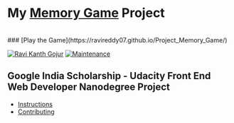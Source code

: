 # My [Memory Game](https://ravireddy07.github.io/Project_Memory_Game/) Project

</br>
### [Play the Game](https://ravireddy07.github.io/Project_Memory_Game/)

</br>

[![Ravi Kanth Gojur](https://img.shields.io/badge/Author-@ravireddy07-gray.svg?colorA=gray&colorB=dodgerblue&logo=github)](https://github.com/ravireddy07/) [![Maintenance](https://img.shields.io/maintenance/yes/2022?color=green&logo=github)](https://github.com/ravireddy07/)


## Google India Scholarship - Udacity Front End Web Developer Nanodegree Project

* [Instructions](#instructions)
* [Contributing](#contributing)
